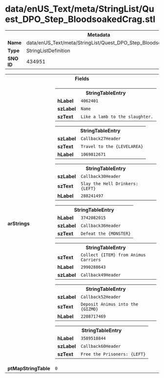 <h1>data/enUS_Text/meta/StringList/Quest_DPO_Step_BloodsoakedCrag.stl</h1><table><tr><th colspan="100%">Metadata</th></tr><tr><td><b>Name</b></td><td>data/enUS_Text/meta/StringList/Quest_DPO_Step_BloodsoakedCrag.stl</td></tr><tr><td><b>Type</b></td><td>StringListDefinition</td></tr><tr><td><b>SNO ID</b></td><td>434951</td></tr></table>

<table><tr><th colspan="100%">Fields</th></tr><tr><td><b>arStrings</b></td><td><table><tr><th colspan="100%">StringTableEntry</th></tr><tr><td><b>hLabel</b></td><td><code>4062401</code></td></tr><tr><td><b>szLabel</b></td><td><code>Name</code></td></tr><tr><td><b>szText</b></td><td><code>Like a lamb to the slaughter. </code></td></tr></table>


<table><tr><th colspan="100%">StringTableEntry</th></tr><tr><td><b>szLabel</b></td><td><code>Callback27Header</code></td></tr><tr><td><b>szText</b></td><td><code>Travel to the {LEVELAREA}</code></td></tr><tr><td><b>hLabel</b></td><td><code>1069812671</code></td></tr></table>


<table><tr><th colspan="100%">StringTableEntry</th></tr><tr><td><b>szLabel</b></td><td><code>Callback30Header</code></td></tr><tr><td><b>szText</b></td><td><code>Slay the Hell Drinkers: {LEFT}</code></td></tr><tr><td><b>hLabel</b></td><td><code>288241497</code></td></tr></table>


<table><tr><th colspan="100%">StringTableEntry</th></tr><tr><td><b>hLabel</b></td><td><code>3742082015</code></td></tr><tr><td><b>szLabel</b></td><td><code>Callback36Header</code></td></tr><tr><td><b>szText</b></td><td><code>Defeat the {MONSTER}</code></td></tr></table>


<table><tr><th colspan="100%">StringTableEntry</th></tr><tr><td><b>szText</b></td><td><code>Collect {ITEM} from Animus Carriers</code></td></tr><tr><td><b>hLabel</b></td><td><code>2990288643</code></td></tr><tr><td><b>szLabel</b></td><td><code>Callback49Header</code></td></tr></table>


<table><tr><th colspan="100%">StringTableEntry</th></tr><tr><td><b>szLabel</b></td><td><code>Callback52Header</code></td></tr><tr><td><b>szText</b></td><td><code>Deposit Animus into the {GIZMO}</code></td></tr><tr><td><b>hLabel</b></td><td><code>2208717469</code></td></tr></table>


<table><tr><th colspan="100%">StringTableEntry</th></tr><tr><td><b>hLabel</b></td><td><code>3589518844</code></td></tr><tr><td><b>szLabel</b></td><td><code>Callback60Header</code></td></tr><tr><td><b>szText</b></td><td><code>Free the Prisoners: {LEFT}</code></td></tr></table>


</td></tr><tr><td><b>ptMapStringTable</b></td><td><code>0</code></td></tr></table>

